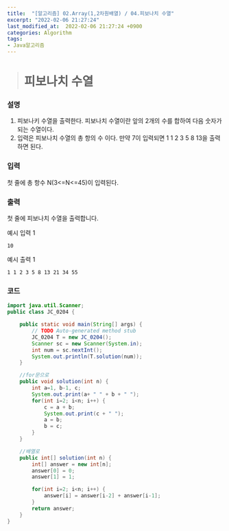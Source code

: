 ```yaml
---
title:  "[알고리즘] 02.Array(1,2차원배열) / 04.피보나치 수열"
excerpt: "2022-02-06 21:27:24"
last_modified_at:  2022-02-06 21:27:24 +0900
categories: Algorithm
tags:
- Java알고리즘
---
```


># 피보나치 수열  

### 설명  

1) 피보나키 수열을 출력한다. 피보나치 수열이란 앞의 2개의 수를 합하여 다음 숫자가 되는 수열이다.  
2) 입력은 피보나치 수열의 총 항의 수 이다. 만약 7이 입력되면 1 1 2 3 5 8 13을 출력하면 된다.  


### 입력  

첫 줄에 총 항수 N(3<=N<=45)이 입력된다.  


### 출력  

첫 줄에 피보나치 수열을 출력합니다.   


예시 입력 1   
```
10
```
예시 출력 1  
```
1 1 2 3 5 8 13 21 34 55
```


### 코드  

```java
import java.util.Scanner;
public class JC_0204 {

	public static void main(String[] args) {
		// TODO Auto-generated method stub
		JC_0204 T = new JC_0204();
		Scanner sc = new Scanner(System.in);
		int num = sc.nextInt();
		System.out.println(T.solution(num));
	}

	//for문으로
	public void solution(int n) {
		int a=1, b-1, c;
		System.out.print(a+ " " + b + " ");
		for(int i=2; i<n; i++) {
			c = a + b;
			System.out.print(c + " ");
			a = b;
			b = c;
		}
	}

	//배열로
	public int[] solution(int n) {
		int[] answer = new int[n];
		answer[0] = 0;
		answer[1] = 1;

		for(int i=2; i<n; i++) {
			answer[i] = answer[i-2] + answer[i-1];
		}
		return answer;
	}
}


```
